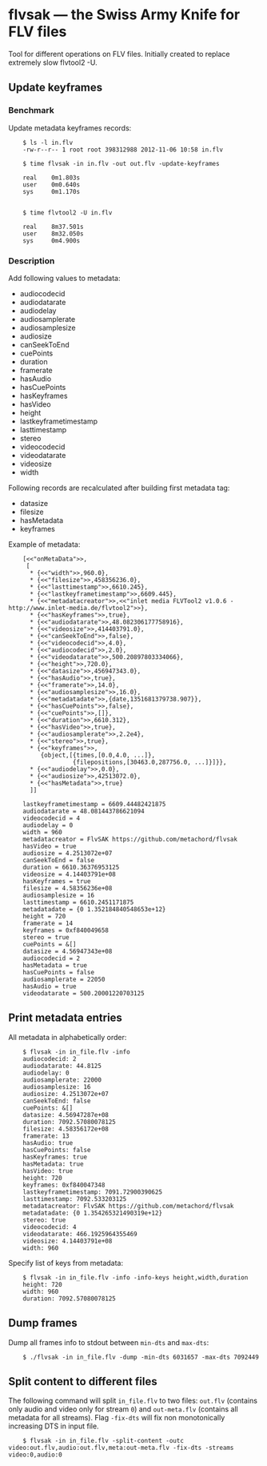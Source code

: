 # flvsak — the Swiss Army Knife for FLV files #

Tool for different operations on FLV files. Initially created to replace extremely slow flvtool2 -U.

## Update keyframes ##

### Benchmark ###

Update metadata keyframes records:

```
    $ ls -l in.flv
    -rw-r--r-- 1 root root 398312988 2012-11-06 10:58 in.flv

    $ time flvsak -in in.flv -out out.flv -update-keyframes

    real    0m1.803s
    user    0m0.640s
    sys     0m1.170s


    $ time flvtool2 -U in.flv

    real    8m37.501s
    user    8m32.050s
    sys     0m4.900s
```

### Description ###

Add following values to metadata:

 * audiocodecid
 * audiodatarate
 * audiodelay
 * audiosamplerate
 * audiosamplesize
 * audiosize
 * canSeekToEnd
 * cuePoints
 * duration
 * framerate
 * hasAudio
 * hasCuePoints
 * hasKeyframes
 * hasVideo
 * height
 * lastkeyframetimestamp
 * lasttimestamp
 * stereo
 * videocodecid
 * videodatarate
 * videosize
 * width


Following records are recalculated after building first metadata tag:

 * datasize
 * filesize
 * hasMetadata
 * keyframes

Example of metadata:

```
    [<<"onMetaData">>,
     [
      * {<<"width">>,960.0},
      * {<<"filesize">>,458356236.0},
      * {<<"lasttimestamp">>,6610.245},
      * {<<"lastkeyframetimestamp">>,6609.445},
      * {<<"metadatacreator">>,<<"inlet media FLVTool2 v1.0.6 - http://www.inlet-media.de/flvtool2">>},
      * {<<"hasKeyframes">>,true},
      * {<<"audiodatarate">>,48.082306177758916},
      * {<<"videosize">>,414403791.0},
      * {<<"canSeekToEnd">>,false},
      * {<<"videocodecid">>,4.0},
      * {<<"audiocodecid">>,2.0},
      * {<<"videodatarate">>,500.20897803334066},
      * {<<"height">>,720.0},
      * {<<"datasize">>,456947343.0},
      * {<<"hasAudio">>,true},
      * {<<"framerate">>,14.0},
      * {<<"audiosamplesize">>,16.0},
      * {<<"metadatadate">>,{date,1351681379738.907}},
      * {<<"hasCuePoints">>,false},
      * {<<"cuePoints">>,[]},
      * {<<"duration">>,6610.312},
      * {<<"hasVideo">>,true},
      * {<<"audiosamplerate">>,2.2e4},
      * {<<"stereo">>,true},
      * {<<"keyframes">>,
         {object,[{times,[0.0,4.0, ...]},
                  {filepositions,[30463.0,287756.0, ...]}]}},
      * {<<"audiodelay">>,0.0},
      * {<<"audiosize">>,42513072.0},
      * {<<"hasMetadata">>,true}
      ]]
```


```
    lastkeyframetimestamp = 6609.44482421875
    audiodatarate = 48.081443786621094
    videocodecid = 4
    audiodelay = 0
    width = 960
    metadatacreator = FlvSAK https://github.com/metachord/flvsak
    hasVideo = true
    audiosize = 4.2513072e+07
    canSeekToEnd = false
    duration = 6610.36376953125
    videosize = 4.14403791e+08
    hasKeyframes = true
    filesize = 4.58356236e+08
    audiosamplesize = 16
    lasttimestamp = 6610.2451171875
    metadatadate = {0 1.352184840548653e+12}
    height = 720
    framerate = 14
    keyframes = 0xf840049658
    stereo = true
    cuePoints = &[]
    datasize = 4.56947343e+08
    audiocodecid = 2
    hasMetadata = true
    hasCuePoints = false
    audiosamplerate = 22050
    hasAudio = true
    videodatarate = 500.20001220703125

```

## Print metadata entries ##

All metadata in alphabetically order:

```
    $ flvsak -in in_file.flv -info
    audiocodecid: 2
    audiodatarate: 44.8125
    audiodelay: 0
    audiosamplerate: 22000
    audiosamplesize: 16
    audiosize: 4.2513072e+07
    canSeekToEnd: false
    cuePoints: &[]
    datasize: 4.56947287e+08
    duration: 7092.57080078125
    filesize: 4.58356172e+08
    framerate: 13
    hasAudio: true
    hasCuePoints: false
    hasKeyframes: true
    hasMetadata: true
    hasVideo: true
    height: 720
    keyframes: 0xf840047348
    lastkeyframetimestamp: 7091.72900390625
    lasttimestamp: 7092.533203125
    metadatacreator: FlvSAK https://github.com/metachord/flvsak
    metadatadate: {0 1.354265321490319e+12}
    stereo: true
    videocodecid: 4
    videodatarate: 466.1925964355469
    videosize: 4.14403791e+08
    width: 960
```

Specify list of keys from metadata:

```
    $ flvsak -in in_file.flv -info -info-keys height,width,duration
    height: 720
    width: 960
    duration: 7092.57080078125
```

## Dump frames ##

Dump all frames info to stdout between `min-dts` and `max-dts`:

```
    $ ./flvsak -in in_file.flv -dump -min-dts 6031657 -max-dts 7092449
```

## Split content to different files ##

The following command will split `in_file.flv` to two files: `out.flv` (contains only audio and video only for stream `0`) and `out-meta.flv` (contains all metadata for all streams). Flag `-fix-dts` will fix non monotonically increasing DTS in input file.

```
    $ flvsak -in in_file.flv -split-content -outc video:out.flv,audio:out.flv,meta:out-meta.flv -fix-dts -streams video:0,audio:0
```
